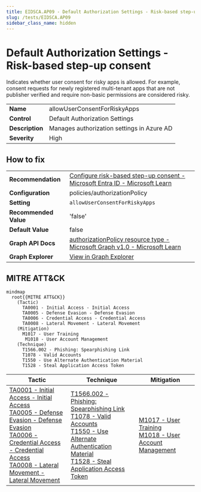 ```yaml
---
title: EIDSCA.AP09 - Default Authorization Settings - Risk-based step-up consent
slug: /tests/EIDSCA.AP09
sidebar_class_name: hidden
---
```


# Default Authorization Settings - Risk-based step-up consent

Indicates whether user consent for risky apps is allowed. For example, consent requests for newly registered multi-tenant apps that are not publisher verified and require non-basic permissions are considered risky.

| | |
|-|-|
| **Name** | allowUserConsentForRiskyApps |
| **Control** | Default Authorization Settings |
| **Description** | Manages authorization settings in Azure AD |
| **Severity** | High |

## How to fix
| | |
|-|-|
| **Recommendation** | [Configure risk-based step-up consent - Microsoft Entra ID - Microsoft Learn](https://learn.microsoft.com/en-us/azure/active-directory/manage-apps/configure-risk-based-step-up-consent) |
| **Configuration** | policies/authorizationPolicy |
| **Setting** | `allowUserConsentForRiskyApps` |
| **Recommended Value** | 'false' |
| **Default Value** | false |
| **Graph API Docs** | [authorizationPolicy resource type - Microsoft Graph v1.0 - Microsoft Learn](https://learn.microsoft.com/en-us/graph/api/resources/authorizationpolicy) |
| **Graph Explorer** | [View in Graph Explorer](https://developer.microsoft.com/en-us/graph/graph-explorer?request=policies/authorizationPolicy&method=GET&version=beta&GraphUrl=https://graph.microsoft.com) |


## MITRE ATT&CK

```mermaid
mindmap
  root{{MITRE ATT&CK}}
    (Tactic)
      TA0001 - Initial Access - Initial Access
      TA0005 - Defense Evasion - Defense Evasion
      TA0006 - Credential Access - Credential Access
      TA0008 - Lateral Movement - Lateral Movement
    (Mitigation)
      M1017 - User Training
       M1018 - User Account Management
    (Technique)
      T1566.002 - Phishing: Spearphishing Link
      T1078 - Valid Accounts
      T1550 - Use Alternate Authentication Material
      T1528 - Steal Application Access Token
```
|Tactic|Technique|Mitigation|
|---|---|---|
|[TA0001 - Initial Access - Initial Access](https://attack.mitre.org/tactics/TA0001)<br/>[TA0005 - Defense Evasion - Defense Evasion](https://attack.mitre.org/tactics/TA0005)<br/>[TA0006 - Credential Access - Credential Access](https://attack.mitre.org/tactics/TA0006)<br/>[TA0008 - Lateral Movement - Lateral Movement](https://attack.mitre.org/tactics/TA0008)|[T1566.002 - Phishing: Spearphishing Link](https://attack.mitre.org/techniques/T1566/002)<br/>[T1078 - Valid Accounts](https://attack.mitre.org/techniques/T1078)<br/>[T1550 - Use Alternate Authentication Material](https://attack.mitre.org/techniques/T1550)<br/>[T1528 - Steal Application Access Token](https://attack.mitre.org/techniques/T1528)|[M1017 - User Training](https://attack.mitre.org/mitigations/M1017)<br/>[ M1018 - User Account Management](https://attack.mitre.org/mitigations/M1018)|

